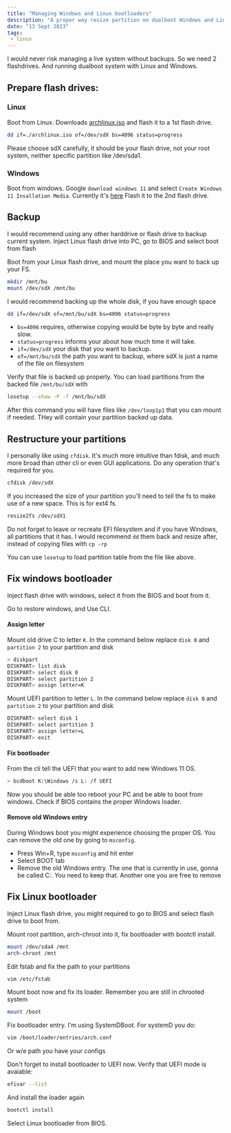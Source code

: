 ```yaml
---
title: "Managing Windows and Linux bootloaders"
description: "A proper way resize partition on dualboot Windows and Linux System"
date: "13 Sept 2023"
tags: 
 - linux
---
```


I would never risk managing a live system without backups. So we need 2 flashdrives. And running dualboot system with Linux and Windows.

## Prepare flash drives:

### Linux
Boot from Linux. Downloads [archlinux.iso](https://archlinux.org/download/) and flash it to a 1st flash drive.
```bash
dd if=./archlinux.iso of=/dev/sdX bs=4096 status=progress
```
Please choose sdX carefully, it should be your flash drive, not your root system, neither specific partition like /dev/sda1.

### Windows
Boot from windows. Google `download windows 11` and select `Create Windows 11 Insallation Media`. Currently it's [here](https://www.microsoft.com/software-download/windows11)
Flash it to the 2nd flash drive.


## Backup
I would recommend using any other harddrive or flash drive to backup current system.
Inject Linux flash drive into PC, go to BIOS and select boot from flash

Boot from your Linux flash drive, and mount the place you want to back up your FS.

```bash
mkdir /mnt/bu
mount /dev/sdX /mnt/bu
```

I would recommend backing up the whole disk, if you have enough space
```bash
dd if=/dev/sdX of=/mnt/bu/sdX bs=4096 status=progress
```
 - `bs=4096` requires, otherwise copying would be byte by byte and really slow. 
 - `status=progress` informs your about how much time it will take.
 - `if=/dev/sdX` your disk that you want to backup.
 - `of=/mnt/bu/sdX` the path you want to backup, where sdX is just a name of the file on filesystem

Verify that file is backed up properly. You can load partitions from the backed file `/mnt/bu/sdX` with

```bash
losetup --show -P -f /mnt/bu/sdX
```
After this command you will have files like `/dev/loop1p1` that you can mount if needed. THey will contain your partition backed up data.

## Restructure your partitions
I personally like using `cfdisk`. It's much more intuitive than fdisk, and much more broad than other cli or even GUI applications.
Do any operation that's required for you.
```bash
cfdisk /dev/sdX
```
If you increased the size of your partition you'll need to tell the fs to make use of a new space. This is for ext4 fs.
```bash
resize2fs /dev/sdX1
```
Do not forget to leave or recreate EFI filesystem and if you have Windows, all partitions that it has. 
I would recommend `dd` them back and resize after, instead of copying files with `cp -rp`

You can use `losetup` to load partition table from the file like above.

## Fix windows bootloader
Inject flash drive with windows, select it from the BIOS and boot from it.

Go to restore windows, and Use CLI. 

#### Assign letter 
Mount old drive C to letter `K`. In the command below replace `disk 0` and `partition 2` to your partition and disk
```bash
> diskpart
DISKPART> list disk
DISKPART> select disk 0
DISKPART> select partition 2
DISKPART> assign letter=K 
```
Mount UEFI partition to letter `L`.  In the command below replace `disk 0` and `partition 2` to your partition and disk
```bash
DISKPART> select disk 1
DISKPART> select partition 3
DISKPART> assign letter=L
DISKPART> exit
```

#### Fix bootloader

From the cli tell the UEFI that you want to add new Windows 11 OS.
```bash
> bcdboot K:\Windows /s L: /f UEFI
```

Now you should be able too reboot your PC and be able to boot from windows. Check if BIOS contains the proper Windows loader.

#### Remove old Windows entry
During Windows boot you might experience choosing the proper OS. You can remove the old one by going to `msconfig`.
- Press Win+R, type `msconfig` and hit enter
- Select BOOT tab
- Remove the old Windows entry. The one that is currently in use, gonna be called C:\. You need to keep that. Another one you are free to remove



## Fix Linux bootloader
Inject Linux flash drive, you might required to go to BIOS and select flash drive to boot from.

Mount root partition, arch-chroot into it, fix bootloader with bootctl install.
```bash
mount /dev/sda4 /mnt
arch-chroot /mnt
```
Edit fstab and fix the path to your partitions
```bash
vim /etc/fstab
```
Mount boot now and fix its loader. Remember you are still in chrooted system
```bash
mount /boot
```
Fix bootloader entry. I'm using SystemDBoot. For systemD you do:
```bash
vim /boot/loader/entries/arch.conf
```
Or w/e path you have your configs

Don't forget to install bootloader to UEFI now.
Verify that UEFI mode is avaiable:
```bash
efivar --list
```
And install the loader again
```bash
bootctl install
```

Select Linux bootloader from BIOS.
